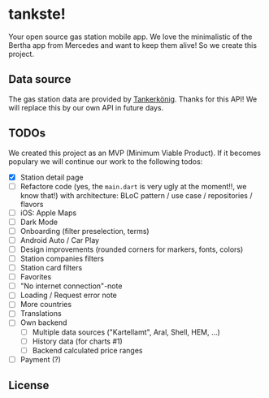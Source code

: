 tankste!
========

Your open source gas station mobile app. We love the minimalistic of the Bertha app from Mercedes and want to keep them alive! So we create this project.

## Data source ##

The gas station data are provided by [Tankerkönig](https://creativecommons.tankerkoenig.de/). Thanks for this API! We will replace this by our own API in future days.

## TODOs ##

We created this project as an MVP (Minimum Viable Product). If it becomes populary we will continue
our work to the following todos:

- [x] Station detail page
- [ ] Refactore code (yes, the `main.dart` is very ugly at the moment!!, we know that!) with architecture: BLoC pattern / use case / repositories / flavors
- [ ] iOS: Apple Maps
- [ ] Dark Mode
- [ ] Onboarding (filter preselection, terms)
- [ ] Android Auto / Car Play
- [ ] Design improvements (rounded corners for markers, fonts, colors)
- [ ] Station companies filters
- [ ] Station card filters
- [ ] Favorites
- [ ] "No internet connection"-note
- [ ] Loading / Request error note
- [ ] More countries
- [ ] Translations
- [ ] Own backend
  - [ ] Multiple data sources ("Kartellamt", Aral, Shell, HEM, ...)
  - [ ] History data (for charts #1)
  - [ ] Backend calculated price ranges
- [ ] Payment (?)

## License ##

